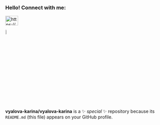 ### Hello! Connect with me:
<p align="left" dir="auto">
<a href="https://linkedin.com/in/karina-vyalova" rel="nofollow"><img align="center" src="https://raw.githubusercontent.com/rahuldkjain/github-profile-readme-generator/master/src/images/icons/Social/linked-in-alt.svg" alt="https://www.linkedin.com/in/karina-vyalova" height="30" width="40" style="max-width: 100%;"></a>
</p>

<img width="6%" src="https://upload.wikimedia.org/wikipedia/commons/thumb/8/83/Telegram_2019_Logo.svg/160px-Telegram_2019_Logo.svg.png" alt="Telegram Badge" style="max-width: 100%;">

**vyalova-karina/vyalova-karina** is a ✨ _special_ ✨ repository because its `README.md` (this file) appears on your GitHub profile.




